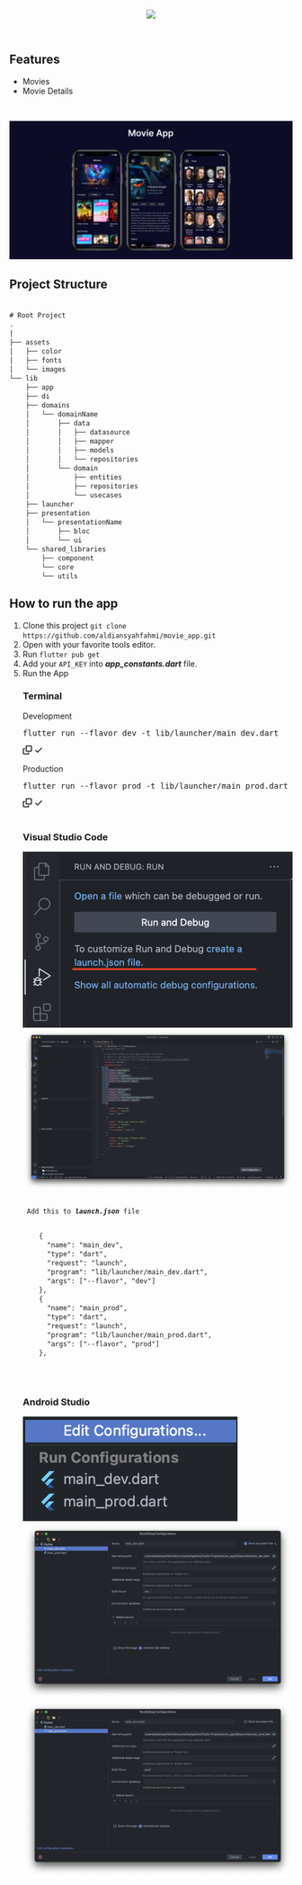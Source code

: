 <p align="center">
    <a href="https://flutter.dev" target="_blank">
        <img align="middle" src="https://camo.githubusercontent.com/ac6ddc680bd6541f36ce4659b4bac7390e75d91a8016691c45cb28ccd4002fdc/68747470733a2f2f73746f726167652e676f6f676c65617069732e636f6d2f636d732d73746f726167652d6275636b65742f36653139666565366234376233366361363133662e706e67" width="400">
    </a>
</p>
<br>

<h2> Features </h2>
<ul>
    <li>Movies</li>
    <li>Movie Details</li>
</ul>

<br>
<p align="center">
    <a target="_blank"><img src="assets/screenshoot/Movie App.png" >
</p>

<h2> Project Structure </h2>
<pre class="notranslate"><code>
# Root Project
.
|
├── assets                       
│   ├── color         
│   ├── fonts   
│   └── images  
└── lib                       
    ├── app            
    ├── di            
    ├── domains            
    │   └── domainName            
    │       ├── data            
    │       │   ├── datasource            
    │       │   ├── mapper            
    │       │   ├── models            
    │       │   └── repositories            
    │       └── domain            
    │           ├── entities            
    │           ├── repositories            
    │           └── usecases            
    ├── launcher            
    ├── presentation
    │   └── presentationName            
    │       ├── bloc                     
    │       └── ui                     
    └── shared_libraries     
        ├── component                
        └── core                
        └── utils                
</code></pre>

<h2> How to run the app </h2>
<ol dir="auto">
<li>Clone this project <code>git clone https://github.com/aldiansyahfahmi/movie_app.git</code></li>
<li>Open with your favorite tools editor.</li>
<li>Run <code>flutter pub get</code>
<li>Add your <code>API_KEY</code> into <em><strong>app_constants.dart</strong></em> file.</li>
<li>Run the App

<h3> Terminal </h3>
<p> Development </p>
<div class="highlight highlight-text-shell-session notranslate position-relative overflow-auto" dir="auto"><pre><span class="pl-c1">flutter run --flavor dev -t lib/launcher/main_dev.dart</span></pre><div class="zeroclipboard-container position-absolute right-0 top-0">
    <clipboard-copy aria-label="Copy" class="ClipboardButton btn js-clipboard-copy m-2 p-0 tooltipped-no-delay" data-copy-feedback="Copied!" data-tooltip-direction="w" value="flutter run --flavor development --target=lib/launcher/main-dev.dart" tabindex="0" role="button">
      <svg aria-hidden="true" height="16" viewBox="0 0 16 16" version="1.1" width="16" data-view-component="true" class="octicon octicon-copy js-clipboard-copy-icon m-2">
    <path d="M0 6.75C0 5.784.784 5 1.75 5h1.5a.75.75 0 0 1 0 1.5h-1.5a.25.25 0 0 0-.25.25v7.5c0 .138.112.25.25.25h7.5a.25.25 0 0 0 .25-.25v-1.5a.75.75 0 0 1 1.5 0v1.5A1.75 1.75 0 0 1 9.25 16h-7.5A1.75 1.75 0 0 1 0 14.25Z"></path><path d="M5 1.75C5 .784 5.784 0 6.75 0h7.5C15.216 0 16 .784 16 1.75v7.5A1.75 1.75 0 0 1 14.25 11h-7.5A1.75 1.75 0 0 1 5 9.25Zm1.75-.25a.25.25 0 0 0-.25.25v7.5c0 .138.112.25.25.25h7.5a.25.25 0 0 0 .25-.25v-7.5a.25.25 0 0 0-.25-.25Z"></path>
</svg>
      <svg aria-hidden="true" height="16" viewBox="0 0 16 16" version="1.1" width="16" data-view-component="true" class="octicon octicon-check js-clipboard-check-icon color-fg-success d-none m-2">
    <path d="M13.78 4.22a.75.75 0 0 1 0 1.06l-7.25 7.25a.75.75 0 0 1-1.06 0L2.22 9.28a.751.751 0 0 1 .018-1.042.751.751 0 0 1 1.042-.018L6 10.94l6.72-6.72a.75.75 0 0 1 1.06 0Z"></path>
</svg>
    </clipboard-copy>
  </div></div>
<p> Production </p>
<div class="highlight highlight-text-shell-session notranslate position-relative overflow-auto" dir="auto"><pre><span class="pl-c1">flutter run --flavor prod -t lib/launcher/main_prod.dart</span></pre><div class="zeroclipboard-container position-absolute right-0 top-0">
    <clipboard-copy aria-label="Copy" class="ClipboardButton btn js-clipboard-copy m-2 p-0 tooltipped-no-delay" data-copy-feedback="Copied!" data-tooltip-direction="w" value="flutter run --flavor development --target=lib/launcher/main-dev.dart" tabindex="0" role="button">
      <svg aria-hidden="true" height="16" viewBox="0 0 16 16" version="1.1" width="16" data-view-component="true" class="octicon octicon-copy js-clipboard-copy-icon m-2">
    <path d="M0 6.75C0 5.784.784 5 1.75 5h1.5a.75.75 0 0 1 0 1.5h-1.5a.25.25 0 0 0-.25.25v7.5c0 .138.112.25.25.25h7.5a.25.25 0 0 0 .25-.25v-1.5a.75.75 0 0 1 1.5 0v1.5A1.75 1.75 0 0 1 9.25 16h-7.5A1.75 1.75 0 0 1 0 14.25Z"></path><path d="M5 1.75C5 .784 5.784 0 6.75 0h7.5C15.216 0 16 .784 16 1.75v7.5A1.75 1.75 0 0 1 14.25 11h-7.5A1.75 1.75 0 0 1 5 9.25Zm1.75-.25a.25.25 0 0 0-.25.25v7.5c0 .138.112.25.25.25h7.5a.25.25 0 0 0 .25-.25v-7.5a.25.25 0 0 0-.25-.25Z"></path>
</svg>
      <svg aria-hidden="true" height="16" viewBox="0 0 16 16" version="1.1" width="16" data-view-component="true" class="octicon octicon-check js-clipboard-check-icon color-fg-success d-none m-2">
    <path d="M13.78 4.22a.75.75 0 0 1 0 1.06l-7.25 7.25a.75.75 0 0 1-1.06 0L2.22 9.28a.751.751 0 0 1 .018-1.042.751.751 0 0 1 1.042-.018L6 10.94l6.72-6.72a.75.75 0 0 1 1.06 0Z"></path>
</svg>
    </clipboard-copy>
  </div></div>

<br>

<h3> Visual Studio Code  </h3>

<pre>
<img src="assets/screenshoot/vscode1.png" alt="Tutor1" style="max-width: 100%;">
<img src="assets/screenshoot/vscode2.png" alt="Tutor2" style="max-width: 100%;">
<code>
<p> Add this to <em><strong>launch.json</strong></em> file </p>
    {
      "name": "main_dev",
      "type": "dart",
      "request": "launch",
      "program": "lib/launcher/main_dev.dart",
      "args": ["--flavor", "dev"]
    },
    {
      "name": "main_prod",
      "type": "dart",
      "request": "launch",
      "program": "lib/launcher/main_prod.dart",
      "args": ["--flavor", "prod"]
    },
</code>
</pre>

<br>

<h3> Android Studio </h3>

<pre>
<img src="assets/screenshoot/as1.png" alt="Tutor1" style="max-width: 100%;">
<img src="assets/screenshoot/as2.png" alt="Tutor2" style="max-width: 100%;">
<img src="assets/screenshoot/as3.png" alt="Tutor2" style="max-width: 100%;">
</pre>

